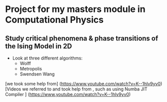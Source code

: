 # Project for my masters module in Computational Physics
## Study critical phenomena & phase transitions of the Ising Model in 2D

- Look at three different algorithms:
  - Wolff
  - Metropolis
  - Swendsen Wang 

[we took some help from] (https://www.youtube.com/watch?v=K--1hlv9yv0)
[Videos we referred to and took help from , such as using Numba JIT Compiler ] (https://www.youtube.com/watch?v=K--1hlv9yv0)
